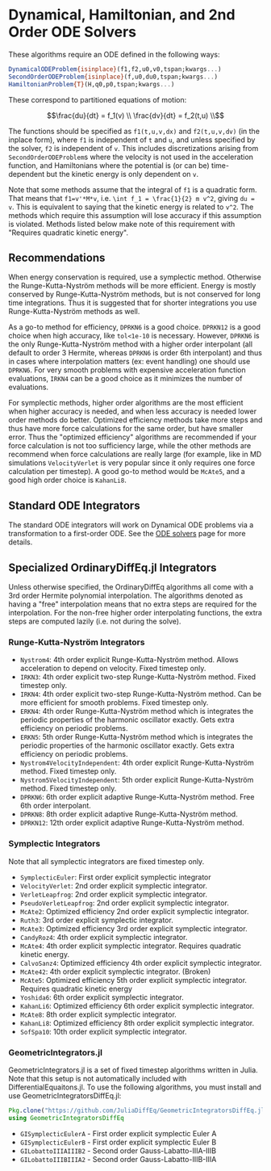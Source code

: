 # Dynamical, Hamiltonian, and 2nd Order ODE Solvers

These algorithms require an ODE defined in the following ways:

```julia
DynamicalODEProblem{isinplace}(f1,f2,u0,v0,tspan;kwargs...)
SecondOrderODEProblem{isinplace}(f,u0,du0,tspan;kwargs...)
HamiltonianProblem{T}(H,q0,p0,tspan;kwargs...)
```

These correspond to partitioned equations of motion:

```math
\frac{du}{dt} = f_1(v) \\
\frac{dv}{dt} = f_2(t,u) \\
```
The functions should be specified as `f1(t,u,v,dx)` and `f2(t,u,v,dv)`
(in the inplace form), where `f1` is independent of `t` and `u`, and unless
specified by the solver, `f2` is independent of `v`. This includes
discretizations arising from `SecondOrderODEProblem`s where the velocity is not
used in the acceleration function, and Hamiltonians where the potential is
(or can be) time-dependent but the kinetic energy is only dependent on `v`.

Note that some methods assume that the integral of `f1` is a quadratic form. That
means that `f1=v'*M*v`, i.e. ``\int f_1 = \frac{1}{2} m v^2``, giving `du = v`. This is
equivalent to saying that the kinetic energy is related to ``v^2``. The methods
which require this assumption will lose accuracy if this assumption is violated.
Methods listed below make note of this requirement with "Requires quadratic
kinetic energy".

## Recommendations

When energy conservation is required, use a symplectic method. Otherwise the
Runge-Kutta-Nyström methods will be more efficient. Energy is mostly conserved
by Runge-Kutta-Nyström methods, but is not conserved for long time integrations.
Thus it is suggested that for shorter integrations you use Runge-Kutta-Nyström
methods as well.

As a go-to method for efficiency, `DPRKN6` is a good choice. `DPRKN12` is a good
choice when high accuracy, like `tol<1e-10` is necessary. However, `DPRKN6` is
the only Runge-Kutta-Nyström method with a higher order interpolant (all default
to order 3 Hermite, whereas `DPRKN6` is order 6th interpolant) and thus in cases
where interpolation matters (ex: event handling) one should use `DPRKN6`. For
very smooth problems with expensive acceleration function evaluations, `IRKN4`
can be a good choice as it minimizes the number of evaluations.

For symplectic methods, higher order algorithms are the most efficient when higher
accuracy is needed, and when less accuracy is needed lower order methods do better.
Optimized efficiency methods take more steps and thus have more force calculations
for the same order, but have smaller error. Thus the "optimized efficiency"
algorithms are recommended if your force calculation is not too sufficiency large,
while the other methods are recommend when force calculations are really large
(for example, like in MD simulations `VelocityVerlet` is very popular since it only
requires one force calculation per timestep). A good go-to method would be `McAte5`,
and a good high order choice is `KahanLi8`.

## Standard ODE Integrators

The standard ODE integrators will work on Dynamical ODE problems via a
transformation to a first-order ODE. See the [ODE solvers](../ode_solve.html)
page for more details.

## Specialized OrdinaryDiffEq.jl Integrators

Unless otherwise specified, the OrdinaryDiffEq algorithms all come with a
3rd order Hermite polynomial interpolation. The algorithms denoted as having a
"free" interpolation means that no extra steps are required for the
interpolation. For the non-free higher order interpolating functions, the extra
steps are computed lazily (i.e. not during the solve).

### Runge-Kutta-Nyström Integrators

- `Nystrom4`: 4th order explicit Runge-Kutta-Nyström method. Allows acceleration
  to depend on velocity. Fixed timestep only.
- `IRKN3`: 4th order explicit two-step Runge-Kutta-Nyström method. Fixed
  timestep only.
- `IRKN4`: 4th order explicit two-step Runge-Kutta-Nyström method. Can be more
  efficient for smooth problems. Fixed timestep only.
- `ERKN4`: 4th order Runge-Kutta-Nyström method which is integrates the periodic
  properties of the harmonic oscillator exactly. Gets extra efficiency on periodic
  problems.
- `ERKN5`: 5th order Runge-Kutta-Nyström method which is integrates the periodic
  properties of the harmonic oscillator exactly. Gets extra efficiency on periodic
  problems.
- `Nystrom4VelocityIndependent`: 4th order explicit Runge-Kutta-Nyström method.
  Fixed timestep only.
- `Nystrom5VelocityIndependent`: 5th order explicit Runge-Kutta-Nyström method.
  Fixed timestep only.
- `DPRKN6`: 6th order explicit adaptive Runge-Kutta-Nyström method. Free 6th
  order interpolant.
- `DPRKN8`: 8th order explicit adaptive Runge-Kutta-Nyström method.
- `DPRKN12`: 12th order explicit adaptive Runge-Kutta-Nyström method.

### Symplectic Integrators

Note that all symplectic integrators are fixed timestep only.

- `SymplecticEuler`: First order explicit symplectic integrator
- `VelocityVerlet`: 2nd order explicit symplectic integrator.
- `VerletLeapfrog`: 2nd order explicit symplectic integrator.
- `PseudoVerletLeapfrog`: 2nd order explicit symplectic integrator.
- `McAte2`: Optimized efficiency 2nd order explicit symplectic integrator.
- `Ruth3`: 3rd order explicit symplectic integrator.
- `McAte3`: Optimized efficiency 3rd order explicit symplectic integrator.
- `CandyRoz4`: 4th order explicit symplectic integrator.
- `McAte4`: 4th order explicit symplectic integrator. Requires quadratic
  kinetic energy.
- `CalvoSanz4`: Optimized efficiency 4th order explicit symplectic integrator.
- `McAte42`: 4th order explicit symplectic integrator. (Broken)
- `McAte5`: Optimized efficiency 5th order explicit symplectic integrator.
  Requires quadratic kinetic energy
- `Yoshida6`: 6th order explicit symplectic integrator.
- `KahanLi6`: Optimized efficiency 6th order explicit symplectic integrator.
- `McAte8`: 8th order explicit symplectic integrator.
- `KahanLi8`: Optimized efficiency 8th order explicit symplectic integrator.
- `SofSpa10`: 10th order explicit symplectic integrator.

### GeometricIntegrators.jl

GeometricIntegrators.jl is a set of fixed timestep algorithms written in Julia.
Note that this setup is not automatically included with DifferentialEquaitons.jl.
To use the following algorithms, you must install and use
GeometricIntegratorsDiffEq.jl:

```julia
Pkg.clone("https://github.com/JuliaDiffEq/GeometricIntegratorsDiffEq.jl")
using GeometricIntegratorsDiffEq
```

- `GISymplecticEulerA` - First order explicit symplectic Euler A
- `GISymplecticEulerB` - First order explicit symplectic Euler B
- `GILobattoIIIAIIIB2` - Second order Gauss-Labatto-IIIA-IIIB
- `GILobattoIIIBIIIA2` - Second order Gauss-Labatto-IIIB-IIIA
